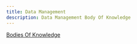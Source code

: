 ```yaml
---
title: Data Management
description: Data Management Body Of Knowledge
---
```


[Bodies Of Knowledge](/knowledge/p0-bodies-of-knowledge)